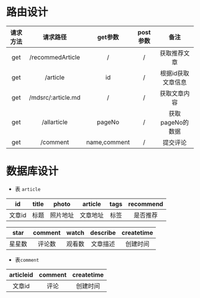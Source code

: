 # 路由设计



| 请求方法 |      请求路径      |   get参数    | post参数 |        备注        |
| :------: | :----------------: | :----------: | :------: | :----------------: |
|   get    |  /recommedArticle  |      /       |    /     |    获取推荐文章    |
|   get    |      /article      |      id      |    /     | 根据id获取文章信息 |
|   get    | /mdsrc/:article.md |      /       |    /     |    获取文章内容    |
|   get    |    /allarticle     |    pageNo    |    /     |  获取pageNo的数据  |
|   get    |      /comment      | name,comment |    /     |      提交评论      |



# 数据库设计

- 表 `article`

|   id   | title |  photo   | article  | tags | recommend |
| :----: | :---: | :------: | :------: | :--: | :-------: |
| 文章id | 标题  | 照片地址 | 文章地址 | 标签 | 是否推荐  |

|  star  | comment | watch  | describe | createtime |
| :----: | :-----: | :----: | :------: | :--------: |
| 星星数 | 评论数  | 观看数 | 文章描述 |  创建时间  |



- 表`comment`

| articleid | comment | createtime |
| :-------: | :-----: | :--------: |
|  文章id   |  评论   |  创建时间  |

